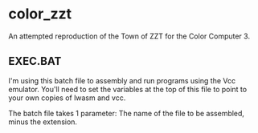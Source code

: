 # color_zzt
An attempted reproduction of the Town of ZZT for the Color Computer 3.

## EXEC.BAT

I'm using this batch file to assembly and run programs using the Vcc emulator.  You'll need to set the variables at the top of this file to point to your own copies of lwasm and vcc.

The batch file takes 1 parameter:  The name of the file to be assembled, minus the extension.
